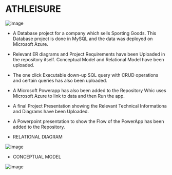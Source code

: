 # ATHLEISURE

![image](https://user-images.githubusercontent.com/54928543/132107938-fc8cafa9-07bc-4e2c-9598-73bd9f59863c.png)

* A Database project for a company which sells Sporting Goods. 
  This Database project is done in MySQL and the data was deployed on Microsoft Azure. 

* Relevant ER diagrams and Project Requirements have been Uploaded in the repository itself. 
  Conceptual Model and Relational Model have been uploaded. 

* The one click Executable down-up SQL query with CRUD operations and certain queries has also been uploaded. 

* A Microsoft Powerapp has also been added to the Repository Whic uses Microsoft Azure to link to data and then Run the app. 

* A final Project Presentation showing the Relevant Technical Informationa and Diagrams have been Uploaded. 

* A Powerpoint presentation to show the Flow of the PowerApp has been added to the Repository. 

* RELATIONAL DIAGRAM 


![image](https://user-images.githubusercontent.com/54928543/132106972-b1916a04-c43c-4b3b-8626-6106d785f947.png)

* CONCEPTUAL MODEL 


![image](https://user-images.githubusercontent.com/54928543/132106935-44bdd357-347f-4996-95c0-c5b2199f5837.png)



